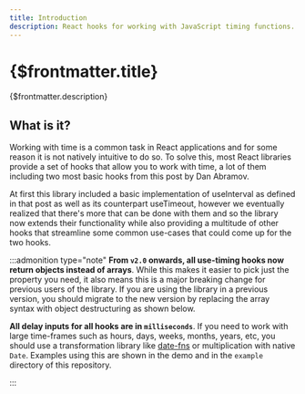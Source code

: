 ```yaml
---
title: Introduction
description: React hooks for working with JavaScript timing functions.
---
```


# {$frontmatter.title}

{$frontmatter.description}

## What is it?

Working with time is a common task in React applications and for some reason it is not natively intuitive to do so. To solve this, most React libraries provide a set of hooks that allow you to work with time, a lot of them including two most basic hooks from this post by Dan Abramov.

At first this library included a basic implementation of useInterval as defined in that post as well as its counterpart useTimeout, however we eventually realized that there's more that can be done with them and so the library now extends their functionality while also providing a multitude of other hooks that streamline some common use-cases that could come up for the two hooks.

:::admonition type="note"
**From `v2.0` onwards, all use-timing hooks now return objects instead of arrays**. While this makes it easier to pick just the property you need, it also means this is a major breaking change for previous users of the library. If you are using the library in a previous version, you should migrate to the new version by replacing the array syntax with object destructuring as shown below.

**All delay inputs for all hooks are in `milliseconds`**. If you need to work with large time-frames such as hours, days, weeks, months, years, etc, you should use a transformation library like [date-fns](https://date-fns.org/) or multiplication with native `Date`. Examples using this are shown in the demo and in the `example` directory of this repository.

:::
